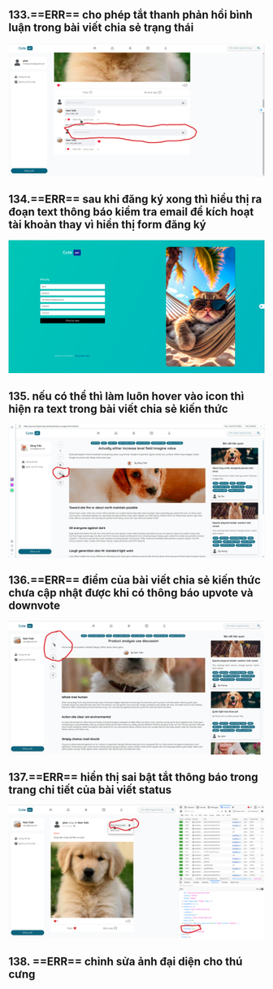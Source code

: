 ## 133.==ERR== cho phép tắt thanh phản hồi bình luận trong bài viết chia sẻ trạng thái

![](../media/img/err/img53.png)


## 134.==ERR== sau khi đăng ký xong thì hiểu thị ra đoạn text thông báo kiểm tra email để kích hoạt tài khoản thay vì hiển thị form đăng ký

![](../media/img/err/img54.png)

## 135. nếu có thể thì làm luôn hover vào icon thì hiện ra text trong bài viết chia sẻ kiến thức

![](../media/img/err/img55.png)


## 136.==ERR== điểm của bài viết chia sẻ kiến thức chưa cập nhật được khi có thông báo upvote và downvote

![](../media/img/err/img56.png)

## 137.==ERR== hiển thị sai bật tắt thông báo trong trang chi tiết của bài viết status 

![](../media/img/err/img57.png)

## 138. ==ERR== chỉnh sửa ảnh đại diện cho thú cưng